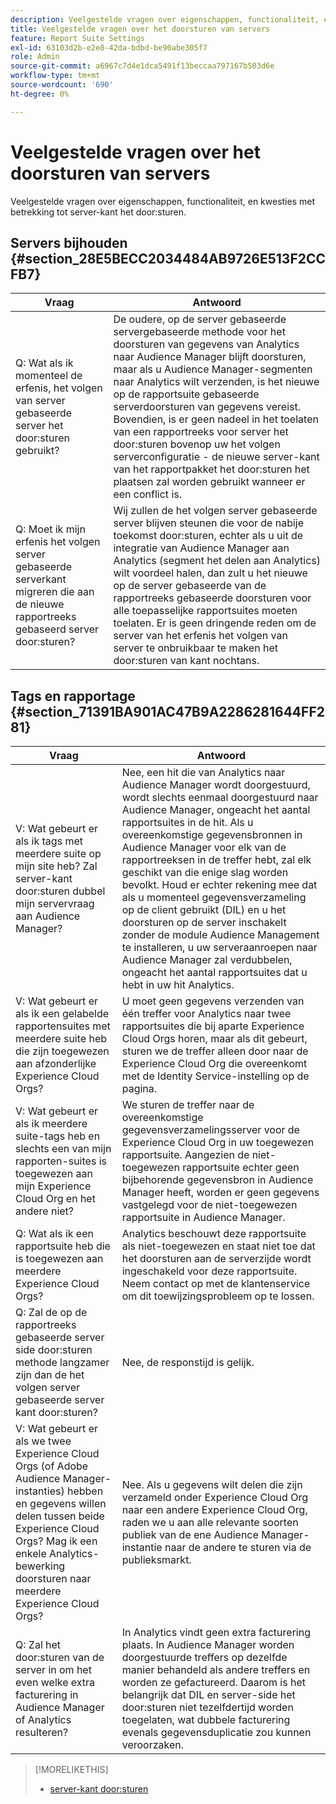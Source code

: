```yaml
---
description: Veelgestelde vragen over eigenschappen, functionaliteit, en kwesties met betrekking tot server-kant het door:sturen.
title: Veelgestelde vragen over het doorsturen van servers
feature: Report Suite Settings
exl-id: 63103d2b-e2e8-42da-bdbd-be90abe305f7
role: Admin
source-git-commit: a6967c7d4e1dca5491f13beccaa797167b503d6e
workflow-type: tm+mt
source-wordcount: '690'
ht-degree: 0%

---
```


# Veelgestelde vragen over het doorsturen van servers

Veelgestelde vragen over eigenschappen, functionaliteit, en kwesties met betrekking tot server-kant het door:sturen.

## Servers bijhouden {#section_28E5BECC2034484AB9726E513F2CCFB7}

| Vraag | Antwoord |
|--- |--- |
| Q: Wat als ik momenteel de erfenis, het volgen van server gebaseerde server het door:sturen gebruikt? | De oudere, op de server gebaseerde servergebaseerde methode voor het doorsturen van gegevens van Analytics naar Audience Manager blijft doorsturen, maar als u Audience Manager-segmenten naar Analytics wilt verzenden, is het nieuwe op de rapportsuite gebaseerde serverdoorsturen van gegevens vereist. Bovendien, is er geen nadeel in het toelaten van een rapportreeks voor server het door:sturen bovenop uw het volgen serverconfiguratie - de nieuwe server-kant van het rapportpakket het door:sturen het plaatsen zal worden gebruikt wanneer er een conflict is. |
| Q: Moet ik mijn erfenis het volgen server gebaseerde serverkant migreren die aan de nieuwe rapportreeks gebaseerd server door:sturen? | Wij zullen de het volgen server gebaseerde server blijven steunen die voor de nabije toekomst door:sturen, echter als u uit de integratie van Audience Manager aan Analytics (segment het delen aan Analytics) wilt voordeel halen, dan zult u het nieuwe op de server gebaseerde van de rapportreeks gebaseerde doorsturen voor alle toepasselijke rapportsuites moeten toelaten. Er is geen dringende reden om de server van het erfenis het volgen van server te onbruikbaar te maken het door:sturen van kant nochtans. |

## Tags en rapportage {#section_71391BA901AC47B9A2286281644FF281}

| Vraag | Antwoord |
|--- |--- |
| V: Wat gebeurt er als ik tags met meerdere suite op mijn site heb? Zal server-kant door:sturen dubbel mijn servervraag aan Audience Manager? | Nee, een hit die van Analytics naar Audience Manager wordt doorgestuurd, wordt slechts eenmaal doorgestuurd naar Audience Manager, ongeacht het aantal rapportsuites in de hit. Als u overeenkomstige gegevensbronnen in Audience Manager voor elk van de rapportreeksen in de treffer hebt, zal elk geschikt van die enige slag worden bevolkt.  Houd er echter rekening mee dat als u momenteel gegevensverzameling op de client gebruikt (DIL) en u het doorsturen op de server inschakelt zonder de module Audience Management te installeren, u uw serveraanroepen naar Audience Manager zal verdubbelen, ongeacht het aantal rapportsuites dat u hebt in uw hit Analytics. |
| V: Wat gebeurt er als ik een gelabelde rapportensuites met meerdere suite heb die zijn toegewezen aan afzonderlijke Experience Cloud Orgs? | U moet geen gegevens verzenden van één treffer voor Analytics naar twee rapportsuites die bij aparte Experience Cloud Orgs horen, maar als dit gebeurt, sturen we de treffer alleen door naar de Experience Cloud Org die overeenkomt met de Identity Service-instelling op de pagina. |
| V: Wat gebeurt er als ik meerdere suite-tags heb en slechts een van mijn rapporten-suites is toegewezen aan mijn Experience Cloud Org en het andere niet? | We sturen de treffer naar de overeenkomstige gegevensverzamelingsserver voor de Experience Cloud Org in uw toegewezen rapportsuite. Aangezien de niet-toegewezen rapportsuite echter geen bijbehorende gegevensbron in Audience Manager heeft, worden er geen gegevens vastgelegd voor de niet-toegewezen rapportsuite in Audience Manager. |
| Q: Wat als ik een rapportsuite heb die is toegewezen aan meerdere Experience Cloud Orgs? | Analytics beschouwt deze rapportsuite als niet-toegewezen en staat niet toe dat het doorsturen aan de serverzijde wordt ingeschakeld voor deze rapportsuite. Neem contact op met de klantenservice om dit toewijzingsprobleem op te lossen. |
| Q: Zal de op de rapportreeks gebaseerde server side door:sturen methode langzamer zijn dan de het volgen server gebaseerde server kant door:sturen? | Nee, de responstijd is gelijk. |
| V: Wat gebeurt er als we twee Experience Cloud Orgs (of Adobe Audience Manager-instanties) hebben en gegevens willen delen tussen beide Experience Cloud Orgs? Mag ik een enkele Analytics-bewerking doorsturen naar meerdere Experience Cloud Orgs? | Nee. Als u gegevens wilt delen die zijn verzameld onder Experience Cloud Org naar een andere Experience Cloud Org, raden we u aan alle relevante soorten publiek van de ene Audience Manager-instantie naar de andere te sturen via de publieksmarkt. |
| Q: Zal het door:sturen van de server in om het even welke extra facturering in Audience Manager of Analytics resulteren? | In Analytics vindt geen extra facturering plaats. In Audience Manager worden doorgestuurde treffers op dezelfde manier behandeld als andere treffers en worden ze gefactureerd.  Daarom is het belangrijk dat DIL en server-side het door:sturen niet tezelfdertijd worden toegelaten, wat dubbele facturering evenals gegevensduplicatie zou kunnen veroorzaken. |

>[!MORELIKETHIS]
>
>* [ server-kant door:sturen ](/help/admin/tools/manage-rs/edit-settings/general/c-server-side-forwarding/ssf.md)
